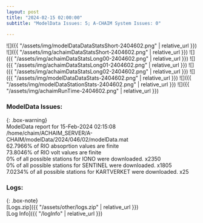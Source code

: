 ```yaml
---
layout: post
title: "2024-02-15 02:00:00"
subtitle: "ModelData Issues: 5; A-CHAIM System Issues: 0"

---
```


![]({{ "/assets/img/modelDataDataStatsShort-2404602.png" | relative_url }})
![]({{ "/assets/img/achaimDataStatsShort-2404602.png" | relative_url }})
![]({{ "/assets/img/achaimDataStatsLong00-2404602.png" | relative_url }})
![]({{ "/assets/img/achaimDataStatsLong01-2404602.png" | relative_url }})
![]({{ "/assets/img/achaimDataStatsLong02-2404602.png" | relative_url }})
![]({{ "/assets/img/modelDataDataStats-2404602.png" | relative_url }})
![]({{ "/assets/img/modelDataStationStats-2404602.png" | relative_url }})
![]({{ "/assets/img/achaimRunTime-2404602.png" | relative_url }})


### ModelData Issues:  
  
{: .box-warning}  
 ModelData report for 15-Feb-2024 02:15:08   
 /home/chaim/ACHAIM_SERVER/A-CHAIM/modelData/2024/046/02/modelData.mat   
 62.7966% of RIO absoprtion values are finite   
 73.8046% of RIO volt values are finite   
 0% of all possible stations for IONO were downloaded. x2350   
 0% of all possible stations for SENTINEL were downloaded. x1805   
 7.0234% of all possible stations for KARTVERKET were downloaded. x25   
  


### Logs:  
  
{: .box-note}  
[Logs.zip]({{ "/assets/other/logs.zip" | relative_url }})  
[Log Info]({{ "/logInfo" | relative_url }})  
